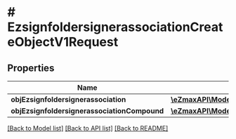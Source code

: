 # # EzsignfoldersignerassociationCreateObjectV1Request

## Properties

Name | Type | Description | Notes
------------ | ------------- | ------------- | -------------
**objEzsignfoldersignerassociation** | [**\eZmaxAPI\Model\EzsignfoldersignerassociationRequest**](EzsignfoldersignerassociationRequest.md) |  | [optional]
**objEzsignfoldersignerassociationCompound** | [**\eZmaxAPI\Model\EzsignfoldersignerassociationRequestCompound**](EzsignfoldersignerassociationRequestCompound.md) |  | [optional]

[[Back to Model list]](../../README.md#models) [[Back to API list]](../../README.md#endpoints) [[Back to README]](../../README.md)
